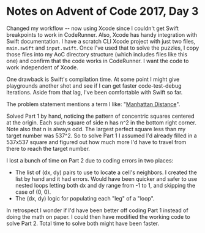 # Notes on Advent of Code 2017, Day 3

Changed my workflow -- now using Xcode since I couldn't get Swift breakpoints to work in CodeRunner.  Also, Xcode has handy integration with Swift documentation.  I have a scratch CLI Xcode project with just two files, `main.swift` and `input.swift`.  Once I've used that to solve the puzzles, I copy those files into my AoC directory structure (which includes files like this one) and confirm that the code works in CodeRunner.  I want the code to work independent of Xcode.

One drawback is Swift's compilation time.  At some point I might give playgrounds another shot and see if I can get faster code-test-debug iterations.  Aside from that lag, I've been comfortable with Swift so far.

The problem statement mentions a term I like: "[Manhattan Distance](https://en.wikipedia.org/wiki/Taxicab_geometry)".

Solved Part 1 by hand, noticing the pattern of concentric squares centered at the origin.  Each such square of side n has n^2 in the bottom right corner.  Note also that n is always odd.  The largest perfect square less than my target number was 537^2.  So to solve Part 1 I assumed I'd already filled in a 537x537 square and figured out how much more I'd have to travel from there to reach the target number.

I lost a bunch of time on Part 2 due to coding errors in two places:

- The list of (dx, dy) pairs to use to locate a cell's neighbors.  I created the list by hand and it had errors.  Would have been quicker and safer to use nested loops letting both dx and dy range from -1 to 1, and skipping the case of (0, 0).
- The (dx, dy) logic for populating each "leg" of a "loop".

In retrospect I wonder if I'd have been better off coding Part 1 instead of doing the math on paper.  I could then have modified the working code to solve Part 2.  Total time to solve both might have been faster.

